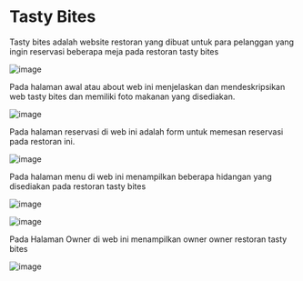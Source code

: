 # Tasty Bites

Tasty bites adalah website restoran yang dibuat untuk para pelanggan yang ingin reservasi beberapa meja pada restoran tasty bites

![image](https://user-images.githubusercontent.com/116635154/227724306-ce14aee6-df67-4f38-b36e-8fbe7c94fc6b.png)

Pada halaman awal atau about web ini menjelaskan dan mendeskripsikan web tasty bites dan memiliki foto makanan yang disediakan.

![image](https://user-images.githubusercontent.com/116635154/227724447-ef9a8436-9c49-4468-99e2-4cbc718621b8.png)

Pada halaman reservasi di web ini adalah form untuk memesan reservasi pada restoran ini.

![image](https://user-images.githubusercontent.com/116635154/227724462-6daf6e84-57d5-4d82-8de5-dd6b05a98d93.png)

Pada halaman menu di web ini menampilkan beberapa hidangan yang disediakan pada restoran tasty bites

![image](https://user-images.githubusercontent.com/116635154/227724422-1ad1fa5b-f681-41da-879e-9e134875d677.png)

![image](https://user-images.githubusercontent.com/116635154/227724432-4d23868c-17cc-49c4-aff1-51d73ff20977.png)

Pada Halaman Owner di web ini menampilkan owner owner restoran tasty bites

![image](https://user-images.githubusercontent.com/116635154/227724664-50dc526e-81ab-43cf-b2d7-912495234a41.png)

